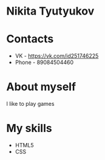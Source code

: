 # Nikita Tyutyukov

# Contacts
* VK - https://vk.com/id251746225
* Phone - 89084504460

# About myself 
I like to play games

# My skills 
* HTML5
* CSS
